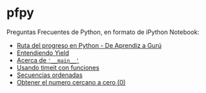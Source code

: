 pfpy
====

Preguntas Frecuentes de Python, en formato de iPython Notebook:

* [Ruta del progreso en Python - De Aprendiz a Gurú][1]
* [Entendiendo Yield][2]
* [Acerca de `'__main__'`][3]
* [Usando timeit con funciones][4]
* [Secuencias ordenadas][5]
* [Obtener el numero cercano a cero (0)][6]

[1]: progreso_en_python.md
[2]: http://nbviewer.ipython.org/urls/raw.github.com/esparta/pfpy/master/entendiendo-yield.ipynb
[3]: http://nbviewer.ipython.org/urls/raw.github.com/esparta/pfpy/master/acerca-de-__main__.ipynb
[4]: http://nbviewer.ipython.org/urls/raw.github.com/esparta/pfpy/master/timeit-funciones.ipynb
[5]: http://nbviewer.ipython.org/github/esparta/pfpy/blob/master/secuencias-ordenadas.ipynb
[6]: http://nbviewer.ipython.org/github/esparta/pfpy/blog/master/cercano_a_cero.ipynb
